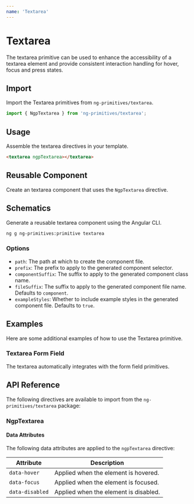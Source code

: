 ```yaml
---
name: 'Textarea'
---
```


# Textarea

The textarea primitive can be used to enhance the accessibility of a textarea element and provide consistent interaction handling for hover, focus and press states.

<docs-example name="textarea"></docs-example>

## Import

Import the Textarea primitives from `ng-primitives/textarea`.

```ts
import { NgpTextarea } from 'ng-primitives/textarea';
```

## Usage

Assemble the textarea directives in your template.

```html
<textarea ngpTextarea></textarea>
```

## Reusable Component

Create an textarea component that uses the `NgpTextarea` directive.

<docs-snippet name="textarea"></docs-snippet>

## Schematics

Generate a reusable textarea component using the Angular CLI.

```bash npm
ng g ng-primitives:primitive textarea
```

### Options

- `path`: The path at which to create the component file.
- `prefix`: The prefix to apply to the generated component selector.
- `componentSuffix`: The suffix to apply to the generated component class name.
- `fileSuffix`: The suffix to apply to the generated component file name. Defaults to `component`.
- `exampleStyles`: Whether to include example styles in the generated component file. Defaults to `true`.

## Examples

Here are some additional examples of how to use the Textarea primitive.

### Textarea Form Field

The textarea automatically integrates with the form field primitives.

<docs-example name="textarea-form-field"></docs-example>

## API Reference

The following directives are available to import from the `ng-primitives/textarea` package:

### NgpTextarea

<api-docs name="NgpTextarea"></api-docs>

#### Data Attributes

The following data attributes are applied to the `ngpTextarea` directive:

| Attribute       | Description                           |
| --------------- | ------------------------------------- |
| `data-hover`    | Applied when the element is hovered.  |
| `data-focus`    | Applied when the element is focused.  |
| `data-disabled` | Applied when the element is disabled. |
